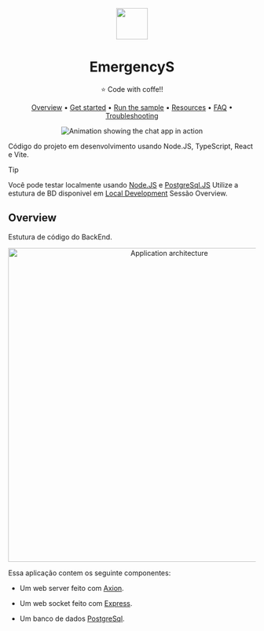 
<!-- prettier-ignore -->
<div align="center">

<img src="./packages/webapp/public/favicon.png" alt="" align="center" height="64" />

# EmergencyS


:star: Code with coffe!!

[Overview](#overview) • [Get started](#get-started) • [Run the sample](#run-the-sample) • [Resources](#resources) • [FAQ](#faq) • [Troubleshooting](#troubleshooting)

![Animation showing the chat app in action](./docs/images/demo.gif)

</div>

Código do projeto em desenvolvimento usando Node.JS, TypeScript, React e Vite.

> [!TIP]
> Você pode testar localmente usando [Node.JS](https://nodejs.com/) e [PostgreSql.JS](https://postgre.com/) Utilize a estutura de BD disponivel em  [Local Development](#local-development) Sessão Overview.

## Overview

Estutura de código do BackEnd.

<div align="center">
  <img src="./docs/images/architecture.drawio.png" alt="Application architecture" width="640px" />
</div>

Essa aplicação contem os seguinte componentes:

- Um web server feito com [Axion](https://axion.com).

- Um web socket feito com [Express](https://express.com).

- Um banco de dados [PostgreSql](https://postgre.com).


 
